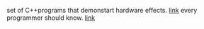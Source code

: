 set of C++programs that demonstart hardware effects. [link](https://www.reddit.com/r/cpp/comments/9y98l5/set_of_c_programs_that_demonstrate_hardware/)
every programmer should know. [link](https://github.com/mtdvio/every-programmer-should-know)

